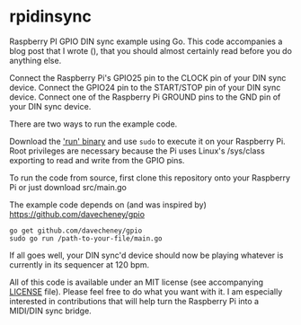 rpidinsync
==========

Raspberry PI GPIO DIN sync example using Go. This code accompanies a blog post that I wrote (), that you should almost certainly read before you do anything else.

Connect the Raspberry Pi's GPIO25 pin to the CLOCK pin of your DIN sync device. Connect the GPIO24 pin to the START/STOP pin of your DIN sync device. Connect one of the Raspberry Pi GROUND pins to the GND pin of your DIN sync device.

There are two ways to run the example code. 

Download the ['run' binary](https://github.com/ceberly/rpidinsync/blob/master/run) and use `sudo` to execute it on your Raspberry Pi. Root privileges are necessary because the Pi uses Linux's /sys/class exporting to read and write from the GPIO pins.

To run the code from source, first clone this repository onto your Raspberry Pi or just download src/main.go

The example code depends on (and was inspired by) https://github.com/davecheney/gpio

```
go get github.com/davecheney/gpio
sudo go run /path-to-your-file/main.go
```

If all goes well, your DIN sync'd device should now be playing whatever is currently in its sequencer at 120 bpm.

All of this code is available under an MIT license (see accompanying [LICENSE](https://github.com/ceberly/rpidinsync/blob/master/LICENSE) file). Please feel free to do what you want with it. 
I am especially interested in contributions that will help turn the Raspberry Pi into a MIDI/DIN sync bridge.
